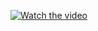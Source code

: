 [![Watch the video](https://img.youtube.com/vi/L-9xjOlWd4U/maxresdefault.jpg)](https://www.youtube.com/watch?v=L-9xjOlWd4U)
